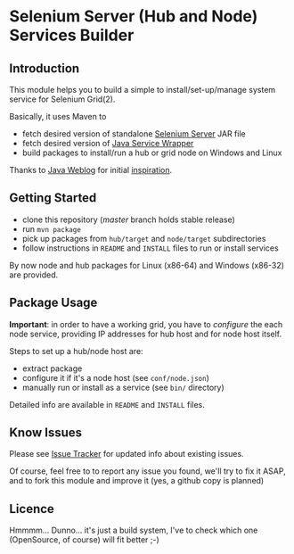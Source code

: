Selenium Server (Hub and Node) Services Builder
===============================================

Introduction
------------

This module helps you to build a simple to install/set-up/manage system service for Selenium Grid(2).

Basically, it uses Maven to

 *  fetch desired version of standalone [Selenium Server](http://docs.seleniumhq.org/download/) JAR file
 *  fetch desired version of [Java Service Wrapper](http://wrapper.tanukisoftware.com)
 *  build packages to install/run a hub or grid node on Windows and Linux

Thanks to [Java Weblog](http://javanetspeed.blogspot.com) for initial
[inspiration](http://javanetspeed.blogspot.com/2012/10/running-selenium-grid-as-service.html).

Getting Started
---------------

* clone this repository (*master* branch holds stable release)
* run `mvn package`
* pick up packages from `hub/target` and `node/target` subdirectories
* follow instructions in `README` and `INSTALL` files to run or install services

By now node and hub packages for Linux (x86-64) and Windows (x86-32) are provided.

Package Usage
-------------

**Important**: in order to have a working grid, you have to *configure* the each node service, providing IP addresses
for hub host and for node host itself.

Steps to set up a hub/node host are:

* extract package
* configure it if it's a node host (see `conf/node.json`)
* manually run or install as a service (see `bin/` directory)

Detailed info are available in `README` and `INSTALL` files.

Know Issues
-----------

Please see [Issue Tracker](https://bitbucket.org/elleuca/selenium-grid-services/issues?status=new&status=open) for
updated info about existing issues.

Of course, feel free to to report any issue you found, we'll try to fix it ASAP, and to fork this module and improve it
(yes, a github copy is planned)

Licence
-------

Hmmmm... Dunno... it's just a build system, I've to check which one (OpenSource, of course) will fit better ;-)
